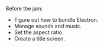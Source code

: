 Before the jam:
- Figure out how to bundle Electron.
- Manage sounds and music.
- Set the aspect ratio.
- Create a title screen.
